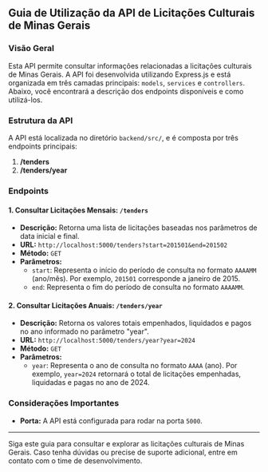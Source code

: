 ## **Guia de Utilização da API de Licitações Culturais de Minas Gerais**

### **Visão Geral**

Esta API permite consultar informações relacionadas a licitações culturais de Minas Gerais. A API foi desenvolvida utilizando Express.js e está organizada em três camadas principais: `models`, `services` e `controllers`. Abaixo, você encontrará a descrição dos endpoints disponíveis e como utilizá-los.

### **Estrutura da API**

A API está localizada no diretório `backend/src/`, e é composta por três endpoints principais:

1. **/tenders**
2. **/tenders/year**

### **Endpoints**

#### **1. Consultar Licitações Mensais: `/tenders`**

- **Descrição:** Retorna uma lista de licitações baseadas nos parâmetros de data inicial e final.
- **URL:** `http://localhost:5000/tenders?start=201501&end=201502`
- **Método:** `GET`
- **Parâmetros:**
  - `start`: Representa o início do período de consulta no formato `AAAAMM` (ano/mês). Por exemplo, `201501` corresponde a janeiro de 2015.
  - `end`: Representa o fim do período de consulta no formato `AAAAMM`.

#### **2. Consultar Licitações Anuais: `/tenders/year`**

- **Descrição:** Retorna os valores totais empenhados, liquidados e pagos no ano informado no parâmetro "year".
- **URL:** `http://localhost:5000/tenders/year?year=2024`
- **Método:** `GET`
- **Parâmetros:**
  - `year`: Representa o ano de consulta no formato `AAAA` (ano). Por exemplo, `year=2024` retornará o total de licitações empenhadas, liquidadas e pagas no ano de 2024.


### **Considerações Importantes**

- **Porta:** A API está configurada para rodar na porta `5000`.
---

Siga este guia para consultar e explorar as licitações culturais de Minas Gerais. Caso tenha dúvidas ou precise de suporte adicional, entre em contato com o time de desenvolvimento.